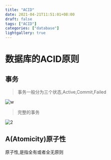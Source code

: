 ```yaml
---
title: "ACID"
date: 2021-04-21T11:51:01+08:00
draft: false
tags: ["ACID"]
categories: ["database"]
lightgallery: true
---
```

# 数据库的ACID原则
## 事务

> 事务一般分为三个状态,Active,Commit,Failed

![w](https://cdn.jsdelivr.net/gh/clearyup/picgo/img/20210422210036.png)

>完整的事务

![2](https://cdn.jsdelivr.net/gh/clearyup/picgo/img/20210422210119.png)
## A(Atomicity)原子性
原子性,是指全有或者全无原则
